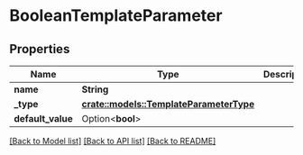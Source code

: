 # BooleanTemplateParameter

## Properties

Name | Type | Description | Notes
------------ | ------------- | ------------- | -------------
**name** | **String** |  | 
**_type** | [**crate::models::TemplateParameterType**](templateParameterType.md) |  | 
**default_value** | Option<**bool**> |  | [optional]

[[Back to Model list]](../README.md#documentation-for-models) [[Back to API list]](../README.md#documentation-for-api-endpoints) [[Back to README]](../README.md)


